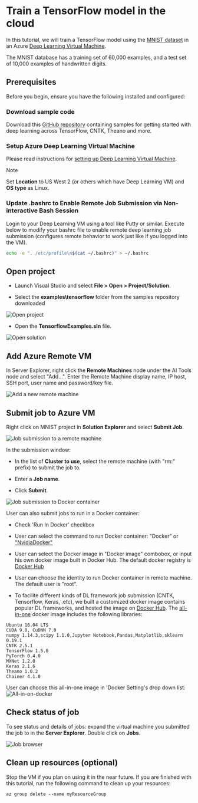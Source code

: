 # Train a TensorFlow model in the cloud
In this tutorial, we will train a TensorFlow model using the [MNIST dataset](http://yann.lecun.com/exdb/mnist/) in an Azure [Deep Learning Virtual Machine](https://docs.microsoft.com/azure/machine-learning/data-science-virtual-machine/deep-learning-dsvm-overview). 

The MNIST database has a training set of 60,000 examples, and a test set of 10,000 examples of handwritten digits.

## Prerequisites
Before you begin, ensure you have the following installed and configured:

### Download sample code
Download this [GitHub repository](https://github.com/Microsoft/samples-for-ai) containing samples for getting started with deep learning across TensorFlow, CNTK, Theano and more.

### Setup Azure Deep Learning Virtual Machine
Please read instructions for [setting up Deep Learning Virtual Machine](https://docs.microsoft.com/azure/machine-learning/data-science-virtual-machine/provision-deep-learning-dsvm). 

> [!NOTE] 
> Set **Location** to US West 2 (or others which have Deep Learning VM) and **OS type** as Linux.

### Update .bashrc to Enable Remote Job Submission via Non-interactive Bash Session
Login to your Deep Learning VM using a tool like Putty or similar. Execute below to modify your bashrc file to enable remote deep learning job submission (configures remote behavior to work just like if you logged into the VM).

```bash
echo -e ". /etc/profile\n$(cat ~/.bashrc)" > ~/.bashrc
``` 

## Open project

- Launch Visual Studio and select **File > Open > Project/Solution**.

- Select the **examples\tensorflow** folder from the samples repository downloaded  

![Open project](./media/tensorflow-local/open-folder.png)

- Open the **TensorflowExamples.sln** file.

![Open solution](./media/tensorflow-local/open-solution.png)

## Add Azure Remote VM

In Server Explorer, right click the **Remote Machines** node under the AI Tools node and select "Add…". Enter the Remote Machine display name, IP host, SSH port, user name and password/key file. 

![Add a new remote machine](./media/tensorflow-vm/add-remote-vm.png)

## Submit job to Azure VM
Right click on MNIST project in **Solution Explorer** and select **Submit Job**.

![Job submission to a remote machine](./media/tensorflow-vm/job-submission.png)

In the submission window:

- In the list of **Cluster to use**, select the remote machine (with "rm:" prefix) to submit the job to.

- Enter a **Job name**. 

- Click **Submit**. 

![Job submission to Docker container](./media/tensorflow-vm/job-submission-docker.png)

User can also submit jobs to run in a Docker container:

- Check 'Run In Docker' checkbox

- User can select the command to run Docker container: "Docker" or ["NvidiaDocker"](https://github.com/NVIDIA/nvidia-docker)

- User can select the Docker image in "Docker image" combobox, or input his own docker image built in Docker Hub. The default docker registry is [Docker Hub](https://hub.docker.com/)

- User can choose the identity to run Docker container in remote machine. The default user is "root".

- To facilite different kinds of DL framework job submission (CNTK, Tensorflow, Keras, .etc), we built a customized docker image contains popular DL frameworks, and hosted the image on [Docker Hub](https://hub.docker.com/). The [all-in-one](https://hub.docker.com/r/toolsforai/all-in-one/) docker image includes the following libraries:
```
Ubuntu 16.04 LTS
CUDA 9.0, CuDNN 7.0
numpy 1.14.3,scipy 1.1.0,Jupyter Notebook,Pandas,Matplotlib,sklearn 0.19.1
CNTK 2.5.1
TensorFlow 1.5.0
PyTorch 0.4.0
MXNet 1.2.0
Keras 2.1.6
Theano 1.0.2
Chainer 4.1.0
```
  User can choose this all-in-one image in 'Docker Setting's drop down list:
  ![All-in-on-docker](./media/tensorflow-vm/all-in-one-docker.png)
## Check status of job 
To see status and details of jobs: expand the virtual machine you submitted the job to in the **Server Explorer**. Double click on **Jobs**.

![Job browser](./media/tensorflow-vm/job-browser.png)

## Clean up resources (optional)

Stop the VM if you plan on using it in the near future. If you are finished with this tutorial, run the following command to clean up your resources:

```azure-interactive
az group delete --name myResourceGroup
```
